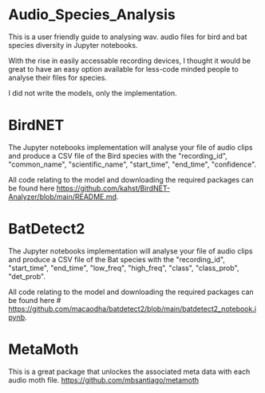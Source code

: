 # Audio_Species_Analysis
This is a user friendly guide to analysing wav. audio files for bird and bat species diversity in Jupyter notebooks.

With the rise in easily accessable recording devices, I thought it would be great to have an easy option available for less-code minded people to analyse their files for species.

I did not write the models, only the implementation.

# BirdNET
The Jupyter notebooks implementation will analyse your file of audio clips and produce a CSV file of the Bird species with the "recording_id", "common_name", "scientific_name", "start_time", "end_time", "confidence". 


All code relating to the model and downloading the required packages can be found here https://github.com/kahst/BirdNET-Analyzer/blob/main/README.md.

# BatDetect2
The Jupyter notebooks implementation will analyse your file of audio clips and produce a CSV file of the Bat species with the  "recording_id", "start_time", "end_time", "low_freq", "high_freq", "class", "class_prob", "det_prob".


All code relating to the model and downloading the required packages can be found here # https://github.com/macaodha/batdetect2/blob/main/batdetect2_notebook.ipynb.

# MetaMoth
This is a great package that unlockes the associated meta data with each audio moth file. https://github.com/mbsantiago/metamoth
